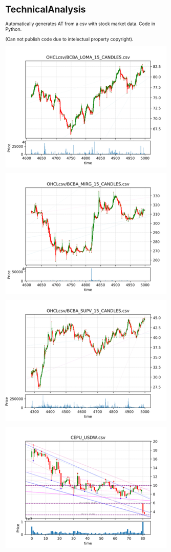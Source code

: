 # TechnicalAnalysis
Automatically generates AT from a csv with stock market data.
Code in Python.

(Can not publish code due to intelectual property copyright).

![](Alerts_BCBA_LOMA.png)

![](Alerts_BCBA_MIRG.png)

![](Alerts_BCBA_SUPV.png)

![](Lines_CEPU_USD.png)
